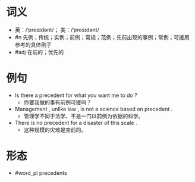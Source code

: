 # 词义
- 英：/ˈpresɪdənt/； 美：/ˈpresɪdənt/
- #n 先例；传统；实例；前例；常规；范例；先前出现的事例；常例；可援用参考的具体例子
- #adj 在前的；优先的
# 例句
- Is there a precedent for what you want me to do ?
	- 你要我做的事有前例可援吗？
- Management , unlike law , is not a science based on precedent .
	- 管理学不同于法学，不是一门以前例为依据的科学。
- There is no precedent for a disaster of this scale .
	- 这种规模的灾难是空前的。
# 形态
- #word_pl precedents
